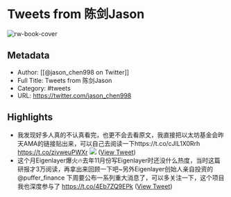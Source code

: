 # Tweets from 陈剑Jason

![rw-book-cover](https://pbs.twimg.com/profile_images/1653068718321336321/grq9EkXA.jpg)

## Metadata
- Author: [[@jason_chen998 on Twitter]]
- Full Title: Tweets from 陈剑Jason
- Category: #tweets
- URL: https://twitter.com/jason_chen998

## Highlights
- 我发现好多人真的不认真看完，也更不会去看原文，我直接把以太坊基金会昨天AMA的链接贴出来，可以自己去阅读一下https://t.co/cJlL1X0Rrh https://t.co/zivweuPWXr
  ![](https://pbs.twimg.com/media/GD282ZFa8AA4Wqg.png) ([View Tweet](https://twitter.com/jason_chen998/status/1746759880231559326))
- 这个月Eigenlayer爆火🔥去年11月份写Eigenlayer时还没什么热度，当时这篇研报才3万阅读，再拿出来回顾一下吧~另外Eigenlayer创始人亲自投资的@puffer_finance 下周要公布一系列重大消息了，可以多关注一下，这个项目我也深度参与了 https://t.co/4Eb7ZQ9EPk ([View Tweet](https://twitter.com/jason_chen998/status/1750935664429006963))
